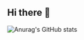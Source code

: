 ## Hi there 👋

![Anurag's GitHub stats](https://github-readme-stats.vercel.app/api?username=jooeNagy&show_icons=true&theme=radical)
